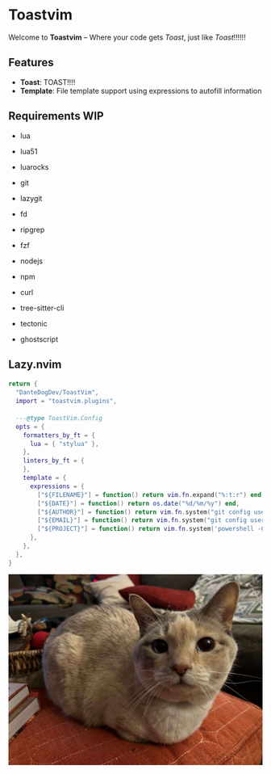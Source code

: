 # Toastvim

Welcome to **Toastvim** – Where your code gets *Toast*, just like *Toast*!!!!!!

## Features

- **Toast**: TOAST!!!!
- **Template**: File template support using expressions to autofill information

## Requirements WIP

- lua
- lua51
- luarocks

- git
- lazygit

- fd
- ripgrep
- fzf

- nodejs
- npm
- curl
- tree-sitter-cli

- tectonic
- ghostscript

## Lazy.nvim

```lua
return {
  "DanteDogDev/ToastVim",
  import = "toastvim.plugins",

  ---@type ToastVim.Config
  opts = {
    formatters_by_ft = {
      lua = { "stylua" },
    },
    linters_by_ft = {
    },
    template = {
      expressions = {
        ["${FILENAME}"] = function() return vim.fn.expand("%:t:r") end,
        ["${DATE}"] = function() return os.date("%d/%m/%y") end,
        ["${AUTHOR}"] = function() return vim.fn.system("git config user.name"):gsub("\n", "") end,
        ["${EMAIL}"] = function() return vim.fn.system("git config user.email"):gsub("\n", "") end,
        ["${PROJECT}"] = function() return vim.fn.system('powershell -Command "Split-Path -Leaf (Get-Location)"'):gsub("\n", "") end,
      },
    },
  },
}
```

![Toast](./toast.jpg)
